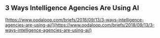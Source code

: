 ## 3 Ways Intelligence Agencies Are Using AI
  
  [https://www.oodaloop.com/briefs/2018/09/13/3-ways-intelligence-agencies-are-using-ai/](https://www.oodaloop.com/briefs/2018/09/13/3-ways-intelligence-agencies-are-using-ai/)